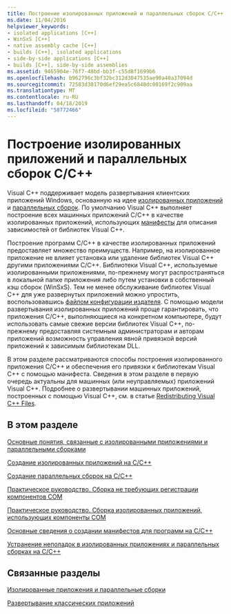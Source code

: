 ```yaml
---
title: Построение изолированных приложений и параллельных сборок C/C++
ms.date: 11/04/2016
helpviewer_keywords:
- isolated applications [C++]
- WinSxS [C++]
- native assembly cache [C++]
- builds [C++], isolated applications
- side-by-side applications [C++]
- builds [C++], side-by-side assemblies
ms.assetid: 9465904e-76f7-48bd-bb3f-c55d8f1699b6
ms.openlocfilehash: b962796c3bf32bc312d3047535ae90a40a37094d
ms.sourcegitcommit: 72583d30170d6ef29ea5c6848dc00169f2c909aa
ms.translationtype: MT
ms.contentlocale: ru-RU
ms.lasthandoff: 04/18/2019
ms.locfileid: "58772466"
---
```

# <a name="building-cc-isolated-applications-and-side-by-side-assemblies"></a>Построение изолированных приложений и параллельных сборок C/C++

Visual C++ поддерживает модель развертывания клиентских приложений Windows, основанную на идее [изолированных приложений](/windows/desktop/SbsCs/isolated-applications) и [параллельных сборок](/windows/desktop/SbsCs/about-side-by-side-assemblies-). По умолчанию Visual C++ выполняет построение всех машинных приложений C/C++ в качестве изолированных приложений, использующих [манифесты](/windows/desktop/sbscs/manifests) для описания зависимостей от библиотек Visual C++.

Построение программ C/C++ в качестве изолированных приложений предоставляет множество преимуществ. Например, на изолированное приложение не влияет установка или удаление библиотек Visual C++ другими приложениями C/C++. Библиотеки Visual C++, используемые изолированными приложениями, по-прежнему могут распространяться в локальной папке приложения либо путем установки в собственный кэш сборок (WinSxS). Тем не менее обслуживание библиотек Visual C++ для уже развернутых приложений можно упростить, воспользовавшись [файлом конфигурации издателя](/windows/desktop/SbsCs/publisher-configuration). С помощью модели развертывания изолированных приложений проще гарантировать, что приложения C/C++, выполняющиеся на конкретном компьютере, будут использовать самые свежие версии библиотек Visual C++, по-прежнему предоставляя системным администраторам и авторам приложений возможность управления явной привязкой версий приложений к зависимым библиотекам DLL.

В этом разделе рассматриваются способы построения изолированного приложения C/C++ и обеспечения его привязки к библиотекам Visual C++ с помощью манифеста. Сведения в этом разделе в первую очередь актуальны для машинных (или неуправляемых) приложений Visual C++. Подробнее о развертывании машинных приложений, построенных с помощью Visual C++, см. в статье [Redistributing Visual C++ Files](../windows/redistributing-visual-cpp-files.md).

## <a name="in-this-section"></a>В этом разделе

[Основные понятия, связанные с изолированными приложениями и параллельными сборками](concepts-of-isolated-applications-and-side-by-side-assemblies.md)

[Создание изолированных приложений на C/C++](building-c-cpp-isolated-applications.md)

[Создание параллельных сборок на C/C++](building-c-cpp-side-by-side-assemblies.md)

[Практическое руководство. Сборка не требующих регистрации компонентов COM](how-to-build-registration-free-com-components.md)

[Практическое руководство. Сборка изолированных приложений, использующих компоненты СОМ](how-to-build-isolated-applications-to-consume-com-components.md)

[Основные сведения о создании манифестов для программ на C/C++](understanding-manifest-generation-for-c-cpp-programs.md)

[Устранение неполадок в изолированных приложениях и параллельных сборках на C/C++](troubleshooting-c-cpp-isolated-applications-and-side-by-side-assemblies.md)

## <a name="related-sections"></a>Связанные разделы

[Изолированные приложения и параллельные сборки](/windows/desktop/SbsCs/isolated-applications-and-side-by-side-assemblies-portal)

[Развертывание классических приложений](../windows/deploying-native-desktop-applications-visual-cpp.md)